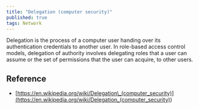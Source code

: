 ```yaml
---
title: "Delegation (computer security)"
published: true
tags: Network
---
```


Delegation is the process of a computer user handing over its authentication
credentials to another user. In role-based access control models, delegation of
authority involves delegating roles that a user can assume or the set of
permissions that the user can acquire, to other users.

## Reference

- [https://en.wikipedia.org/wiki/Delegation\_(computer_security)](<https://en.wikipedia.org/wiki/Delegation_(computer_security)>)
